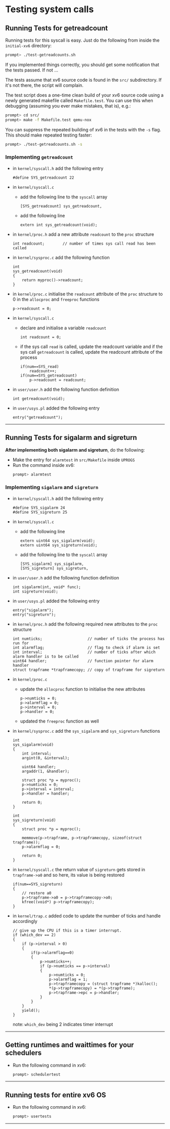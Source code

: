 # Testing system calls

## Running Tests for getreadcount

Running tests for this syscall is easy. Just do the following from
inside the `initial-xv6` directory:

```sh
prompt> ./test-getreadcounts.sh
```

If you implemented things correctly, you should get some notification
that the tests passed. If not ...

The tests assume that xv6 source code is found in the `src/` subdirectory.
If it's not there, the script will complain.

The test script does a one-time clean build of your xv6 source code
using a newly generated makefile called `Makefile.test`. You can use
this when debugging (assuming you ever make mistakes, that is), e.g.:

```sh
prompt> cd src/
prompt> make -f Makefile.test qemu-nox
```

You can suppress the repeated building of xv6 in the tests with the
`-s` flag. This should make repeated testing faster:

```sh
prompt> ./test-getreadcounts.sh -s
```

### Implementing `getreadcount`

- in `kernel/syscall.h`
    add the following entry
    ```
    #define SYS_getreadcount 22
    ```

- in `kernel/syscall.c`
    - add the following line to the `syscall` array
        ```
        [SYS_getreadcount] sys_getreadcount,
        ```
    - add the following line
        ```
        extern int sys_getreadcount(void);
        ```

- in `kernel/proc.h`
    add a new attribute `readcount` to the `proc` structure
    ```
    int readcount;        // number of times sys call read has been called
    ```

- in `kernel/sysproc.c`
    add the following function
    ```
    int
    sys_getreadcount(void)
    {
        return myproc()->readcount;
    }
    ```

- in `kernel/proc.c`
    initialise the `readcount` attribute of the `proc` structure to 0 in the `allocproc` and `freeproc` functions
    ```
    p->readcount = 0;
    ```

- in `kernel/syscall.c`
    - declare and initialise a variable `readcount`
        ```
        int readcount = 0;
        ```
    - if the sys call `read` is called, update the readcount variable and if the sys call `getreadcount` is called, update the readcount attribute of the process
        ```
        if(num==SYS_read)
            readcount++;
        if(num==SYS_getreadcount)
            p->readcount = readcount;
        ```

- in `user/user.h`
    add the following function definition
    ```
    int getreadcount(void);
    ```

- in `user/usys.pl`
    added the following entry
    ```
    entry("getreadcount");
    ```


---

## Running Tests for sigalarm and sigreturn

**After implementing both sigalarm and sigreturn**, do the following:
- Make the entry for `alarmtest` in `src/Makefile` inside `UPROGS`
- Run the command inside xv6:
    ```sh
    prompt> alarmtest
    ```

### Implementing `sigalarm` and `sigreturn`

- in `kernel/syscall.h`
    add the following entry
    ```
    #define SYS_sigalarm 24
    #define SYS_sigreturn 25
    ```

- in `kernel/syscall.c`
    - add the following line
        ```
        extern uint64 sys_sigalarm(void);
        extern uint64 sys_sigreturn(void);
        ```
    - add the following line to the `syscall` array
        ```
        [SYS_sigalarm] sys_sigalarm,
        [SYS_sigreturn] sys_sigreturn,
        ```

- in `user/user.h`
    add the following function definition
    ```
    int sigalarm(int, void* func);
    int sigreturn(void);
    ```

- in `user/usys.pl`
    added the following entry
    ```
    entry("sigalarm");
    entry("sigreturn");
    ```

- in `kernel/proc.h`
    add the following required new attributes to the `proc` structure
    ```
    int numticks;                    // number of ticks the process has run for
    int alarmflag;                   // flag to check if alarm is set
    int interval;                    // number of ticks after which alarm handler is to be called
    uint64 handler;                  // function pointer for alarm handler
    struct trapframe *trapframecopy; // copy of trapframe for sigreturn
    ```

- in `kernel/proc.c`
    - update the `allocproc` function to initialise the new attributes
        ```
        p->numticks = 0;
        p->alarmflag = 0;
        p->interval = 0;
        p->handler = 0;
        ```
    - updated the `freeproc` function as well

- in `kernel/sysproc.c`
    add the `sys_sigalarm` and `sys_sigreturn` functions
    ```
    int
    sys_sigalarm(void)
    {
        int interval;
        argint(0, &interval);

        uint64 handler;
        argaddr(1, &handler);

        struct proc *p = myproc();
        p->numticks = 0;
        p->interval = interval;
        p->handler = handler;

        return 0;
    }

    int
    sys_sigreturn(void)
    {
        struct proc *p = myproc();
        
        memmove(p->trapframe, p->trapframecopy, sizeof(struct trapframe));
        p->alarmflag = 0;
        
        return 0;
    }
    ```

- in `kernel/syscall.c`
    the return value of `sigreturn` gets stored in `trapframe->a0` and so here, its value is being restored
    ```
    if(num==SYS_sigreturn)
    {
        // restore a0
        p->trapframe->a0 = p->trapframecopy->a0;
        kfree((void*) p->trapframecopy);
    }
    ```

- in `kernel/trap.c`
    added code to update the number of ticks and handle accordingly
    ```
    // give up the CPU if this is a timer interrupt.
    if (which_dev == 2)
    {
        if (p->interval > 0)
        {
            if(p->alarmflag==0)
            {
                p->numticks++;
                if (p->numticks == p->interval)
                {
                    p->numticks = 0;
                    p->alarmflag = 1;
                    p->trapframecopy = (struct trapframe *)kalloc();
                    *(p->trapframecopy) = *(p->trapframe);
                    p->trapframe->epc = p->handler;
                }
            }
        }
        yield();
    }
    ```
    note: `which_dev` being 2 indicates timer interrupt

---

## Getting runtimes and waittimes for your schedulers
- Run the following command in xv6:
    ```sh
    prompt> schedulertest
    ```  
---

## Running tests for entire xv6 OS
- Run the following command in xv6:
    ```sh
    prompt> usertests
    ```

---